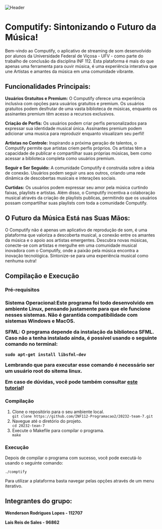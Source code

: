 ![Header](https://github.com/INF112-Programacao2/20232-team-7/assets/132304981/c5ad9163-ff68-4cc0-b3a8-aa5c81428924)
<h1>Computify: Sintonizando o Futuro da Música!</h1>
<p>Bem-vindo ao Computify, o aplicativo de streaming de som desenvolvido por alunos da Universidade Federal de Viçosa - UFV - como parte do trabalho de conclusão da disciplina INF 112. Esta plataforma é mais do que apenas uma ferramenta para ouvir música, é uma experiência interativa que une Artistas e amantes da música em uma comunidade vibrante.</p>

<h2>Funcionalidades Principais:</h2>
<p><b>Usuários Gratuitos e Premium:</b> O Computify oferece uma experiência inclusiva com opções para usuários gratuitos e premium. Os usuários gratuitos podem desfrutar de uma vasta biblioteca de músicas, enquanto os assinantes premium têm acesso a recursos exclusivos.</p>
<p><b>Criação de Perfis:</b> Os usuários podem criar perfis personalizados para expressar sua identidade musical única. Assinantes premium podem adicionar uma musica para reproduzir enquanto visualizam seu perfil!</p>
<p><b>Artistas no Controle:</b> Inspirando a próxima geração de talentos, o Computify permite que artistas criem perfis próprios. Os artistas têm a capacidade de publicar e compartilhar suas próprias músicas, bem como acessar a biblioteca completa como usuários premium.</p>
<p><b>Seguir e Ser Seguido:</b> A comunidade Computify é construída sobre a ideia de conexão. Usuários podem seguir uns aos outros, criando uma rede dinâmica de descobertas musicais e interações sociais.</p>
<p><b>Curtidas:</b> Os usuários podem expressar seu amor pela música curtindo faixas, playlists e artistas. Além disso, o Computify incentiva a colaboração musical através da criação de playlists publicas, permitindo que os usuários possam compartilhar suas playlists com toda a comunidade Computify.</p>

<h2>O Futuro da Música Está nas Suas Mãos:</h2>
<p>O Computify não é apenas um aplicativo de reprodução de som, é uma plataforma que valoriza a descoberta musical, a conexão entre os amantes da música e o apoio aos artistas emergentes. Descubra novas músicas, conecte-se com artistas e mergulhe em uma comunidade musical inovadora com o Computify, onde a paixão pela música encontra a inovação tecnológica. Sintonize-se para uma experiência musical como nenhuma outra!</p>

<h2>Compilação e Execução</h2>
<h3>Pré-requisitos<h3>
<p><b>Sistema Operacional:</b>Este programa foi todo desenvolvido em ambiente Linux, pensando justamente para que ele funcione nesses sistemas. Não é garantida compatibilidade com sistemas 
Windows e MacOS.</p>
<p><b>SFML:</b> O programa depende da instalação da biblioteca SFML. Caso não a tenha instalado ainda,
é possível usando o seguinte comando no terminal:</p>
    <code>sudo apt-get install libsfml-dev</code>
<p>Lembrando que para executar esse comando é necessário ser um usuário root do sitema linux.</p>
<p>Em caso de dúvidas, você pode também consultar <a href="https://www.sfml-dev.org/tutorials/2.6/">este tutorial</a>!</p>

<h3>Compilação</h3>
<ol>
  <li>Clone o repositório para o seu ambiente local.</li>
  <code>git clone https://github.com/INF112-Programacao2/20232-team-7.git</code>

  <li>Navegue até o diretório do projeto.</li>
  <code>cd 20232-tean-7</code>

  <li>Execute o Makefile para compilar o programa.</li>
  <code>make</code>
</ol>

<h3>Execução</h3>
<p>Depois de compilar o programa com sucesso, você pode executá-lo usando o seguinte comando:</p>
<code>./comptify</code>

<p>Para utilizar a plataforma basta navegar pelas opções através de um menu iterativo.</p>

<h2>Integrantes do grupo:</h2>
<p><b>Wenderson Rodrigues Lopes - 112707</b></p>
<p><b>Laís Reis de Sales - 96862</b></p>
